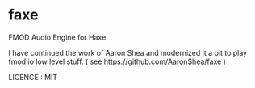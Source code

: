 # faxe
FMOD Audio Engine for Haxe

I have continued the work of Aaron Shea and modernized it a bit to play fmod io low level stuff. ( see https://github.com/AaronShea/faxe )

LICENCE : MIT
